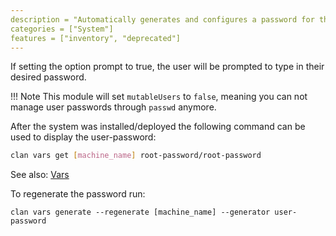 ```yaml
---
description = "Automatically generates and configures a password for the specified user account."
categories = ["System"]
features = ["inventory", "deprecated"]
---
```


If setting the option prompt to true, the user will be prompted to type in their desired password.

!!! Note
    This module will set `mutableUsers` to `false`, meaning you can not manage user passwords through `passwd` anymore.


After the system was installed/deployed the following command can be used to display the user-password:

```bash
clan vars get [machine_name] root-password/root-password
```

See also: [Vars](../../guides/vars-backend.md)

To regenerate the password run:
```
clan vars generate --regenerate [machine_name] --generator user-password
```
